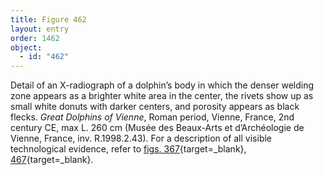```yaml
---
title: Figure 462
layout: entry
order: 1462
object:
  - id: "462"
---
```


Detail of an X-radiograph of a dolphin’s body in which the denser welding zone appears as a brighter white area in the center, the rivets show up as small white donuts with darker centers, and porosity appears as black flecks. *Great Dolphins of Vienne*, Roman period, Vienne, France, 2nd century CE, max L. 260 cm (Musée des Beaux-Arts et d’Archéologie de Vienne, France, inv. R.1998.2.43). For a description of all visible technological evidence, refer to [figs. 367](/visual-atlas/#fig-367){target=_blank}, [467](/visual-atlas/#fig-467){target=_blank}.
